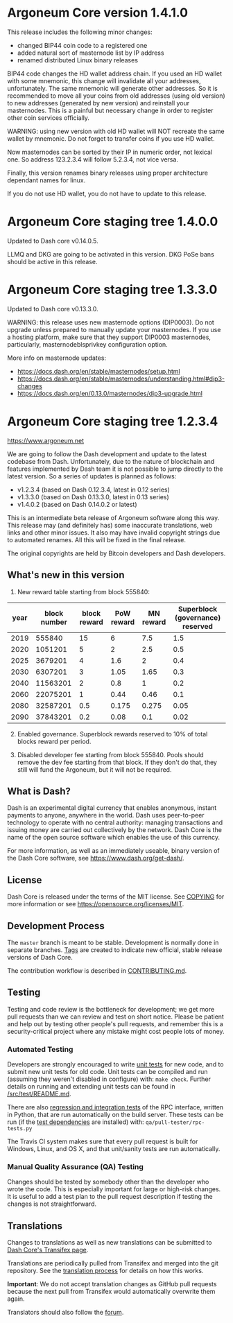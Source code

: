 Argoneum Core version 1.4.1.0
==============================

This release includes the following minor changes:
 - changed BIP44 coin code to a registered one
 - added natural sort of masternode list by IP address
 - renamed distributed Linux binary releases

BIP44 code changes the HD wallet address chain. If you used an HD wallet with
some mnemonic, this change will invalidate all your addresses, unfortunately.
The same mnemonic will generate other addresses. So it is recommended to
move all your coins from old addresses (using old version) to new addresses
(generated by new version) and reinstall your masternodes. This is a painful
but necessary change in order to register other coin services officially.

WARNING: using new version with old HD wallet will NOT recreate the same
         wallet by mnemonic. Do not forget to transfer coins if you use HD
         wallet.

Now masternodes can be sorted by their IP in numeric order, not lexical one.
So address 123.2.3.4 will follow 5.2.3.4, not vice versa.

Finally, this version renames binary releases using proper architecture
dependant names for linux.

If you do not use HD wallet, you do not have to update to this release.


Argoneum Core staging tree 1.4.0.0
==================================

Updated to Dash core v0.14.0.5.

LLMQ and DKG are going to be activated in this version.
DKG PoSe bans should be active in this release.


Argoneum Core staging tree 1.3.3.0
==================================

Updated to Dash core v0.13.3.0.

WARNING: this release uses new masternode options (DIP0003). Do not upgrade unless
prepared to manually update your masternodes. If you use a hosting platform, make
sure that they support DIP0003 masternodes, particularly, masternodeblsprivkey
configuration option.

More info on masternode updates:
 - https://docs.dash.org/en/stable/masternodes/setup.html
 - https://docs.dash.org/en/stable/masternodes/understanding.html#dip3-changes
 - https://docs.dash.org/en/0.13.0/masternodes/dip3-upgrade.html



Argoneum Core staging tree 1.2.3.4
==================================

https://www.argoneum.net

We are going to follow the Dash development and update to the latest codebase
from Dash. Unfortunately, due to the nature of blockchain and features implemented
by Dash team it is not possible to jump directly to the latest version. So a
series of updates is planned as follows:

 - v1.2.3.4 (based on Dash 0.12.3.4, latest in 0.12 series)
 - v1.3.3.0 (based on Dash 0.13.3.0, latest in 0.13 series)
 - v1.4.0.2 (based on Dash 0.14.0.2 or latest)

This is an intermediate beta release of Argoneum software along this way.
This release may (and definitely has) some inaccurate translations, web links
and other minor issues. It also may have invalid copyright strings due to
automated renames. All this will be fixed in the final release.

The original copyrights are held by Bitcoin developers and Dash developers.


What's new in this version
--------------------------

1. New reward table starting from block 555840:

| year | block number | block reward | PoW reward | MN reward | Superblock (governance) reserved |
|------|--------------|--------------|------------|-----------|----------------------------------|
| 2019 |     555840   |       15     |      6     |    7.5    |               1.5                |
| 2020 |    1051201   |        5     |      2     |    2.5    |               0.5                |
| 2025 |    3679201   |        4     |    1.6     |      2    |               0.4                |
| 2030 |    6307201   |        3     |   1.05     |   1.65    |               0.3                |
| 2040 |   11563201   |        2     |    0.8     |      1    |               0.2                |
| 2060 |   22075201   |        1     |   0.44     |   0.46    |               0.1                |
| 2080 |   32587201   |      0.5     |  0.175     |  0.275    |              0.05                |
| 2090 |   37843201   |      0.2     |   0.08     |    0.1    |              0.02                |

2. Enabled governance. Superblock rewards reserved to 10% of total blocks reward per period.

3. Disabled developer fee starting from block 555840. Pools should remove the dev fee starting
   from that block. If they don't do that, they still will fund the Argoneum, but it will not be
   required.



What is Dash?
----------------

Dash is an experimental digital currency that enables anonymous, instant
payments to anyone, anywhere in the world. Dash uses peer-to-peer technology
to operate with no central authority: managing transactions and issuing money
are carried out collectively by the network. Dash Core is the name of the open
source software which enables the use of this currency.

For more information, as well as an immediately useable, binary version of
the Dash Core software, see https://www.dash.org/get-dash/.


License
-------

Dash Core is released under the terms of the MIT license. See [COPYING](COPYING) for more
information or see https://opensource.org/licenses/MIT.

Development Process
-------------------

The `master` branch is meant to be stable. Development is normally done in separate branches.
[Tags](https://github.com/dashpay/dash/tags) are created to indicate new official,
stable release versions of Dash Core.

The contribution workflow is described in [CONTRIBUTING.md](CONTRIBUTING.md).

Testing
-------

Testing and code review is the bottleneck for development; we get more pull
requests than we can review and test on short notice. Please be patient and help out by testing
other people's pull requests, and remember this is a security-critical project where any mistake might cost people
lots of money.

### Automated Testing

Developers are strongly encouraged to write [unit tests](src/test/README.md) for new code, and to
submit new unit tests for old code. Unit tests can be compiled and run
(assuming they weren't disabled in configure) with: `make check`. Further details on running
and extending unit tests can be found in [/src/test/README.md](/src/test/README.md).

There are also [regression and integration tests](/qa) of the RPC interface, written
in Python, that are run automatically on the build server.
These tests can be run (if the [test dependencies](/qa) are installed) with: `qa/pull-tester/rpc-tests.py`

The Travis CI system makes sure that every pull request is built for Windows, Linux, and OS X, and that unit/sanity tests are run automatically.

### Manual Quality Assurance (QA) Testing

Changes should be tested by somebody other than the developer who wrote the
code. This is especially important for large or high-risk changes. It is useful
to add a test plan to the pull request description if testing the changes is
not straightforward.

Translations
------------

Changes to translations as well as new translations can be submitted to
[Dash Core's Transifex page](https://www.transifex.com/projects/p/dash/).

Translations are periodically pulled from Transifex and merged into the git repository. See the
[translation process](doc/translation_process.md) for details on how this works.

**Important**: We do not accept translation changes as GitHub pull requests because the next
pull from Transifex would automatically overwrite them again.

Translators should also follow the [forum](https://www.dash.org/forum/topic/dash-worldwide-collaboration.88/).
